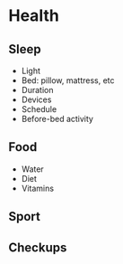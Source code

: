 # Health

## Sleep

- Light
- Bed: pillow, mattress, etc
- Duration
- Devices
- Schedule
- Before-bed activity

## Food

- Water
- Diet
- Vitamins

## Sport

## Checkups